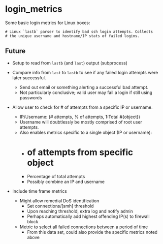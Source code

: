 login_metrics
=============

Some basic login metrics for Linux boxes:

```
# Linux `lastb` parser to identify bad ssh login attempts. Collects
# the unique username and hostname/IP stats of failed logins.
```

Future
------

- Setup to read from `lastb` (and `last`) output (subprocess)

- Compare info from `last` to `lastb` to see if any failed login attempts were later successful.
  - Send out email or something alerting a successful bad attempt.
  - Not particularly conclusive; valid user may fail a login if still using passwords

- Allow user to check for # of attempts from a specific IP or username.
  - IP/Username: (# attempts, % of attempts, 1:Total #{object})
  - Username will doubtlessly be mostly comprised of root user attempts.
  - Also enables metrics specific to a single object (IP or username):
    - # of attempts from specific object
    - Percentage of total attempts
    - Possibly combine an IP and username

- Include time frame metrics
  - Might allow remedial DoS identification
    - Set connections/[smh] threshold
    - Upon reaching threshold, extra log and notify admin
    - Perhaps automatically add highest offending IP(s) to firewall block
  - Metric to select all failed connections between a period of time
    - From this data set, could also provide the specific metrics noted above
